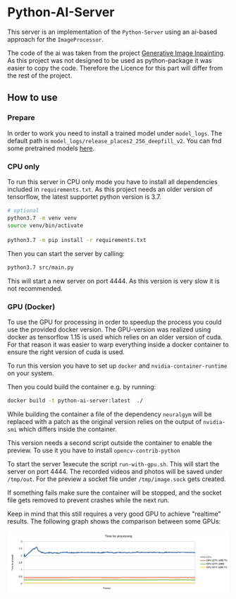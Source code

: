 # Python-AI-Server

This server is an implementation of the `Python-Server` using an ai-based approach for the `ImageProcessor`.

The code of the ai was taken from the project [Generative Image Inpainting](https://github.com/JiahuiYu/generative_inpainting).
As this project was not designed to be used as python-package it was easier to copy the code.
Therefore the Licence for this part will differ from the rest of the project.

## How to use

### Prepare

In order to work you need to install a trained model under `model_logs`.
The default path is `model_logs/release_places2_256_deepfill_v2`.
You can fnd some pretrained models [here](https://github.com/JiahuiYu/generative_inpainting#pretrained-models).

### CPU only

To run this server in CPU only mode you have to install all dependencies included in `requirements.txt`.
As this project needs an older version of tensorflow, the latest supportet python version is 3.7.
```bash
# optional
python3.7 -m venv venv
source venv/bin/activate

python3.7 -m pip install -r requirements.txt 
```

Then you can start the server by calling:
```bash
python3.7 src/main.py
```

This will start a new server on port 4444.
As this version is very slow it is not recommended.

### GPU (Docker)

To use the GPU for processing in order to speedup the process you could use the provided docker version.
The GPU-version was realized using docker as tensorflow 1.15 is used which relies on an older version of cuda.
For that reason it was easier to warp everything inside a docker container to ensure the right version of cuda is used.

To run this version you have to set up `docker` and `nvidia-container-runtime` on your system.

Then you could build the container e.g. by running: 
```bash
docker build -t python-ai-server:latest  ./
```

While building the container a file of the dependency `neuralgym` will be replaced with a patch as the original version relies on the output of `nvidia-smi` which differs inside the container.

This version needs a second script outside the container to enable the preview.
To use it you have to install `opencv-contrib-python`

To start the server 1execute the script `run-with-gpu.sh`.
This will start the server on port 4444.
The recorded videos and photos will be saved under `/tmp/out`.
For the preview a socket file under `/tmp/image.sock` gets created.

If something fails make sure the container will be stopped, and the socket file gets removed to prevent crashes while the next run.

Keep in mind that this still requires a very good GPU to achieve "realtime" results.
The following graph shows the comparison between some GPUs:

![processing times](./processing-times.png)